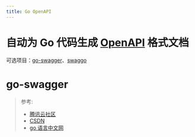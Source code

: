 ```yaml
---
title: Go OpenAPI
---
```


# 自动为 Go 代码生成 [OpenAPI](/docs/2.编程/API/OpenAPI.md) 格式文档

可选项目：[go-swagger](https://github.com/go-swagger/go-swagger)、[swaggo](https://github.com/swaggo/swag)

# go-swagger

> 参考:
>
> - [腾讯云社区](https://cloud.tencent.com/developer/article/1165462)
> - [CSDN](https://blog.csdn.net/benben_2015/article/details/100538074)
> - [go 语言中文网](https://studygolang.com/articles/12354)

